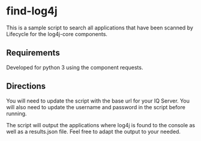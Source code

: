 # find-log4j
This is a sample script to search all applications that have been scanned by Lifecycle for the log4j-core components.

## Requirements
Developed for python 3 using the component requests.

## Directions
You will need to update the script with the base url for your IQ Server.  You will also need to update the username and password in the script before running.

The script will output the applications where log4j is found to the console as well as a results.json file.  Feel free to adapt the output to your needed.

